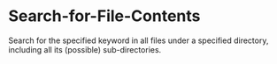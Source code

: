 Search-for-File-Contents
========================

Search for the specified keyword in all files under a specified directory, including all its (possible) sub-directories.
